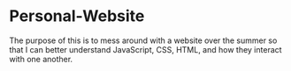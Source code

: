 # Personal-Website
The purpose of this is to mess around with a website over the summer so that I can better understand JavaScript, CSS, HTML, and how they interact with one another.
